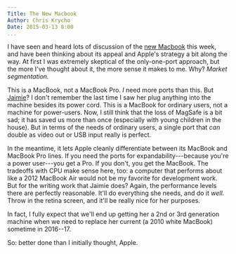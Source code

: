 ```yaml
---
Title: The New Macbook
Author: Chris Krycho
Date: 2015-03-13 8:00
...
```


I have seen and heard lots of discussion of the [new Macbook] this week, and
have been thinking about its appeal and Apple's strategy a bit along the way. At
first I was extremely skeptical of the only-one-port approach, but the more I've
thought about it, the more sense it makes to me. Why? *Market segmentation.*

[new Macbook]: http://www.apple.com/macbook/

This is a MacBook, not a MacBook Pro. *I* need more ports than this. But
[Jaimie]? I don't remember the last time I saw her plug anything into the
machine besides its power cord. This is a MacBook for ordinary users, not a
machine for power-users. Now, I still think that the loss of MagSafe is a bit
sad; it has saved us more than once (especially with young children in the
house). But in terms of the needs of ordinary users, a single port that *can*
double as video out or USB input really is perfect.

[Jaimie]: http://jaimiekrycho.com/

In the meantime, it lets Apple cleanly differentiate between its MacBook and
MacBook Pro lines. If you need the ports for expandability---because you're a
power user---you get a Pro. If you don't, you get the MacBook. The tradeoffs
with CPU make sense here, too: a computer that performs about like a 2012
MacBook Air would not be my favorite for development work. But for the writing
work that Jaimie does? Again, the performance levels there are perfectly
reasonable. It'll do everything she needs, and do it *well*. Throw in the retina
screen, and it'll be really nice for her purposes.

In fact, I fully expect that we'll end up getting her a 2nd or 3rd generation
machine when we need to replace her current (a 2010 white MacBook) sometime
in 2016--17.

So: better done than I initially thought, Apple.
